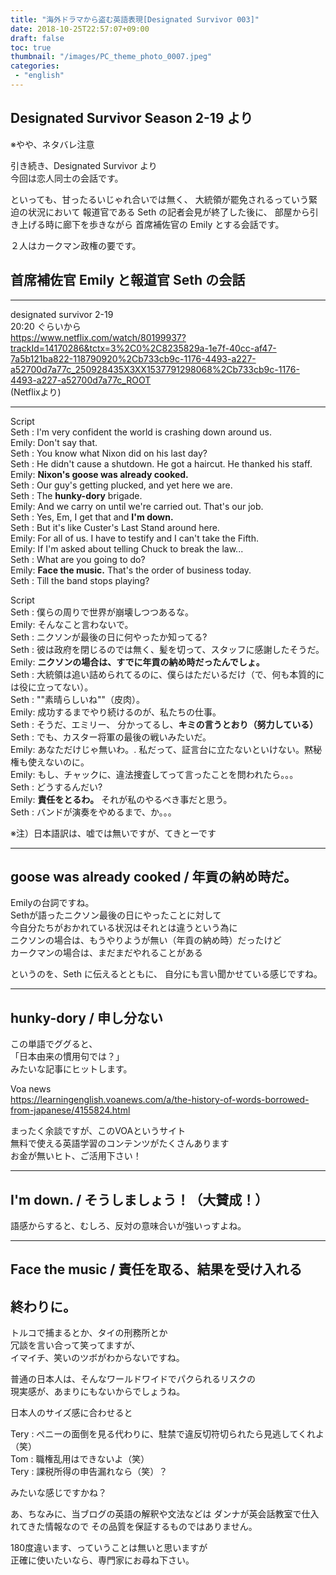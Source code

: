 ```yaml
---
title: "海外ドラマから盗む英語表現[Designated Survivor 003]"
date: 2018-10-25T22:57:07+09:00
draft: false
toc: true
thumbnail: "/images/PC_theme_photo_0007.jpeg"
categories:
 - "english"
---
```



Designated Survivor Season 2-19 より  
---

※やや、ネタバレ注意  

引き続き、Designated Survivor より  
今回は恋人同士の会話です。

といっても、甘ったるいじゃれ合いでは無く、
大統領が罷免されるっていう緊迫の状況において
報道官である Seth の記者会見が終了した後に、
部屋から引き上げる時に廊下を歩きながら
首席補佐官の Emily とする会話です。

２人はカークマン政権の要です。  

首席補佐官 Emily と報道官 Seth の会話  
---


---
designated survivor 2-19  
20:20 ぐらいから  
https://www.netflix.com/watch/80199937?trackId=14170286&tctx=3%2C0%2C8235829a-1e7f-40cc-af47-7a5b121ba822-118790920%2Cb733cb9c-1176-4493-a227-a52700d7a77c_250928435X3XX1537791298068%2Cb733cb9c-1176-4493-a227-a52700d7a77c_ROOT  
(Netflixより)

---

Script  
Seth : I'm very confident the world is crashing down around us.  
Emily: Don't say that.  
Seth : You know what Nixon did on his last day?  
Seth : He didn't cause a shutdown. He got a haircut. He thanked his staff.  
Emily: **Nixon's goose was already cooked.**  
Seth : Our guy's getting plucked, and yet here we are.  
Seth : The **hunky-dory** brigade.  
Emily: And we carry on until we're carried out. That's our job.  
Seth : Yes, Em, I get that and **I'm down.**  
Seth : But it's like Custer's Last Stand around here.  
Emily: For all of us. I have to testify and I can't take the Fifth.  
Emily: If I'm asked about telling Chuck to break the law...  
Seth : What are you going to do?  
Emily: **Face the music.** That's the order of business today.  
Seth : Till the band stops playing?  



Script  
Seth : 僕らの周りで世界が崩壊しつつあるな。  
Emily: そんなこと言わないで。  
Seth : ニクソンが最後の日に何やったか知ってる?  
Seth : 彼は政府を閉じるのでは無く、髪を切って、スタッフに感謝したそうだ。  
Emily: **ニクソンの場合は、すでに年貢の納め時だったんでしょ。**  
Seth : 大統領は追い詰められてるのに、僕らはただいるだけ（で、何も本質的には役に立ってない）。  
Seth : ""素晴らしいね""（皮肉）。  
Emily: 成功するまでやり続けるのが、私たちの仕事。  
Seth : そうだ、エミリー、 分かってるし、**キミの言うとおり（努力している）**  
Seth : でも、カスター将軍の最後の戦いみたいだ。  
Emily: あなただけじゃ無いわ。. 私だって、証言台に立たないといけない。黙秘権も使えないのに。  
Emily: もし、チャックに、違法捜査してって言ったことを問われたら。。。  
Seth : どうするんだい?  
Emily: **責任をとるわ。** それが私のやるべき事だと思う。  
Seth : バンドが演奏をやめるまで、か。。。  

※注）日本語訳は、嘘では無いですが、てきとーです

---

goose was already cooked / 年貢の納め時だ。  
---

Emilyの台詞ですね。  
Sethが語ったニクソン最後の日にやったことに対して  
今自分たちがおかれている状況はそれとは違うという為に  
ニクソンの場合は、もうやりようが無い（年貢の納め時）だったけど  
カークマンの場合は、まだまだやれることがある

というのを、Seth に伝えるとともに、
自分にも言い聞かせている感じですね。



---

hunky-dory / 申し分ない
---

この単語でググると、  
「日本由来の慣用句では？」  
みたいな記事にヒットします。  

Voa news  
https://learningenglish.voanews.com/a/the-history-of-words-borrowed-from-japanese/4155824.html  

まったく余談ですが、このVOAというサイト  
無料で使える英語学習のコンテンツがたくさんあります  
お金が無いヒト、ご活用下さい！  

---

I'm down. / そうしましょう！（大賛成！）
---

語感からすると、むしろ、反対の意味合いが強いっすよね。  


---

Face the music / 責任を取る、結果を受け入れる  
---





終わりに。
---

トルコで捕まるとか、タイの刑務所とか  
冗談を言い合って笑ってますが、  
イマイチ、笑いのツボがわからないですね。  

普通の日本人は、そんなワールドワイドでパクられるリスクの  
現実感が、あまりにもないからでしょうね。

日本人のサイズ感に合わせると

Tery : ペニーの面倒を見る代わりに、駐禁で違反切符切られたら見逃してくれよ（笑）  
Tom  : 職権乱用はできないよ（笑）  
Tery : 課税所得の申告漏れなら（笑）？    

みたいな感じですかね？  


あ、ちなみに、当ブログの英語の解釈や文法などは
ダンナが英会話教室で仕入れてきた情報なので
その品質を保証するものではありません。

180度違います、っていうことは無いと思いますが  
正確に使いたいなら、専門家にお尋ね下さい。  


